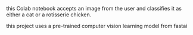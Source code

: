 this Colab notebook accepts an image from the user and classifies it as either a cat or a rotisserie chicken.

this project uses a pre-trained computer vision learning model from fastai